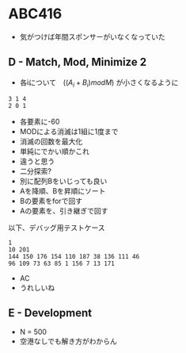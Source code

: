 # ABC416
- 気がつけば年間スポンサーがいなくなっていた

## D - Match, Mod, Minimize 2
- 各iについて　$((A_i + B_i) mod M)$ が小さくなるように
```
3 1 4
2 0 1
```
- 各要素に-60
- MODによる消滅は1組に1度まで
- 消滅の回数を最大化
- 単純にでかい順かこれ
- 違うと思う
- 二分探索?
- 別に配列Bをいじっても良い
- Aを降順、Bを昇順にソート
- Bの要素をforで回す
- Aの要素を、引き継ぎで回す

以下、デバッグ用テストケース
```
1
10 201
144 150 176 154 110 187 38 136 111 46
96 109 73 63 85 1 156 7 13 171

```
- AC
- うれしいね

## E - Development
- N = 500
- 空港なしでも解き方がわからん
